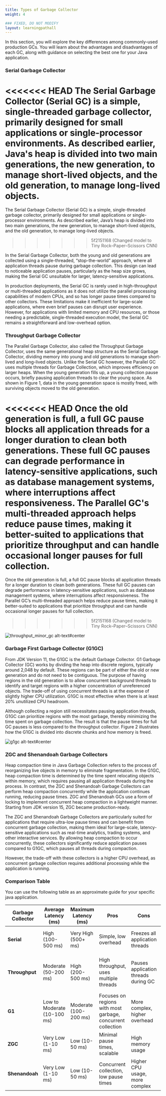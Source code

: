 ```yaml
---
title: Types of Garbage Collector
weight: 4

### FIXED, DO NOT MODIFY
layout: learningpathall
---
```


In this section, you will explore the key differences among commonly-used production GCs. You will learn about the advantages and disadvantages of each GC, along with guidance on selecting the best one for your Java application.

### Serial Garbage Collector

<<<<<<< HEAD
The Serial Garbage Collector (Serial GC) is a simple, single-threaded garbage collector, primarily designed for small applications or single-processor environments. As described earlier, Java's heap is divided into two main generations, the new generation, to manage short-lived objects, and the old generation, to manage long-lived objects. 
=======
The Serial Garbage Collector (Serial GC) is a simple, single-threaded garbage collector, primarily designed for small applications or single-processor environments. As described earlier, Java’s heap is divided into two main generations, the new generation, to manage short-lived objects, and the old generation, to manage long-lived objects. 
>>>>>>> 5f2151168 (Changed model to Tiny Rock–Paper–Scissors CNN)

In the Serial Garbage Collector, both the young and old generations are collected using a single-threaded, “stop-the-world” approach, where all application threads pause during garbage collection. This design can lead to noticeable application pauses, particularly as the heap size grows, making the Serial GC unsuitable for larger, latency-sensitive applications.

In production deployments, the Serial GC is rarely used in high-throughput or multi-threaded applications as it does not utilize the parallel processing capabilities of modern CPUs, and so has longer pause times compared to other collectors. These limitations make it inefficient for large-scale applications, where even brief pauses can disrupt user experience. However, for applications with limited memory and CPU resources, or those needing a predictable, single-threaded execution model, the Serial GC remains a straightforward and low-overhead option.

### Throughput Garbage Collector

The Parallel Garbage Collector, also called the Throughput Garbage Collector, uses the same generational heap structure as the Serial Garbage Collector, dividing memory into young and old generations to manage short-lived and long-lived objects. Unlike the Serial GC however, the Parallel GC uses multiple threads for Garbage Collection, which improves efficiency on larger heaps. When the young generation fills up, a young collection pause occurs, briefly pausing application threads to clear the young space. As shown in Figure 1, data in the young generation space is mostly freed, with surviving objects moved to the old generation.

<<<<<<< HEAD
Once the old generation is full, a full GC pause blocks all application threads for a longer duration to clean both generations. These full GC pauses can degrade performance in latency-sensitive applications, such as database management systems, where interruptions affect responsiveness. The Parallel GC's multi-threaded approach helps reduce pause times, making it better-suited to applications that prioritize throughput and can handle occasional longer pauses for full collection.
=======
Once the old generation is full, a full GC pause blocks all application threads for a longer duration to clean both generations. These full GC pauses can degrade performance in latency-sensitive applications, such as database management systems, where interruptions affect responsiveness. The Parallel GC’s multi-threaded approach helps reduce pause times, making it better-suited to applications that prioritize throughput and can handle occasional longer pauses for full collection.
>>>>>>> 5f2151168 (Changed model to Tiny Rock–Paper–Scissors CNN)

![throughput_minor_gc  alt-text#center]( ./throughput_gc.jpg "Figure 1: Throughput Garbage Collector")

### Garbage First Garbage Collector (G1GC)

From JDK Version 11, the G1GC is the default Garbage Collector. G1 Garbage Collector (GC) works by dividing the heap into discrete regions, typically around 2,048 by default. These regions can be part of either the old or new generation and do not need to be contiguous. The purpose of having regions in the old generation is to allow concurrent background threads to identify and target regions with a higher concentration of unreferenced objects. The trade-off of using concurrent threads is at the expense of slightly higher CPU utilization. G1GC is most effective when there is at least 20% unutilized CPU headroom. 

Although collecting a region still necessitates pausing application threads, G1GC can prioritize regions with the most garbage, thereby minimizing the time spent on garbage collection. The result is that the pause times for full GC pauses is less compared to the throughput collector. Figure 2 illustrates how the G1GC is divided into discrete chunks and how memory is freed.

![g1gc alt-text#center](./g1gc.jpg "Figure 2: Garbage First Garbage Collector")

### ZGC and Shenandoah Garbage Collectors

Heap compaction time in Java Garbage Collection refers to the process of reorganizing live objects in memory to eliminate fragmentation. In the G1GC, heap compaction time is determined by the time spent relocating objects within memory, which requires pausing all application threads during the process. In contrast, the ZGC and Shenandoah Garbage Collectors can perform heap compaction concurrently while the application continues running, reducing pause times. ZGC and Shenandoah GCs use a form of locking to implement concurrent heap compaction in a lightweight manner. Starting from JDK version 15, ZGC became production-ready. 

The ZGC and Shenandoah Garbage Collectors are particularly suited for applications that require ultra-low pause times and can benefit from concurrent garbage collection, making them ideal for large-scale, latency-sensitive applications such as real-time analytics, trading systems, and other interactive services. By allowing heap compaction to occur concurrently, these collectors significantly reduce application pauses compared to G1GC, which pauses all threads during compaction.

However, the trade-off with these collectors is a higher CPU overhead, as concurrent garbage collection requires additional processing while the application is running. 

### Comparison Table

You can use the following table as an approximate guide for your specific java application.



| Garbage Collector | Average Latency (ms) | Maximum Latency (ms) | Pros | Cons | When to Use | Example Application |
|-------------------|----------------------|----------------------|------|------|-------------|---------------------|
| **Serial**        | High (100-500 ms)    | Very High (500+ ms)  | Simple, low overhead | Freezes all application threads | Single-threaded environments, small heaps | Resource-constrained Docker containers |
| **Throughput**    | Moderate (50-200 ms) | High (200-500 ms)    | High throughput, uses multiple threads | Pauses application threads during GC | Applications that can tolerate pauses, need high throughput | Batch processing systems |
| **G1**            | Low to Moderate (10-100 ms) | Moderate (100-200 ms) | Focuses on regions with most garbage, concurrent collection | More complex, higher overhead | Large heaps, applications needing balanced throughput and latency | Web servers, application servers |
| **ZGC**           | Very Low (1-10 ms)   | Low (10-50 ms)       | Minimal pause times, scalable | High memory usage | Applications requiring very low latency | Financial trading systems |
| **Shenandoah**    | Very Low (1-10 ms)   | Low (10-50 ms)       | Concurrent collection, low pause times | Higher CPU usage, more complex | Applications needing low latency and large heaps | Real-time data processing |



